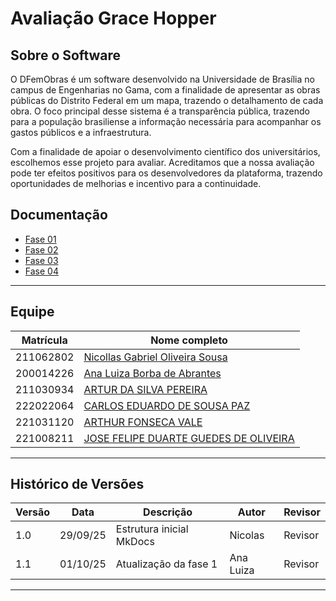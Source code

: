 

# Avaliação Grace Hopper

## Sobre o Software
O DFemObras é um software desenvolvido na Universidade de Brasília no campus de Engenharias no Gama, com a finalidade de apresentar as obras públicas do Distrito Federal em um mapa, trazendo o detalhamento de cada obra. O foco principal desse sistema é a transparência pública, trazendo para a população brasiliense a informação necessária para acompanhar os gastos públicos e a infraestrutura. 

Com a finalidade de apoiar o desenvolvimento científico dos universitários, escolhemos esse projeto para avaliar. Acreditamos que a nossa avaliação pode ter efeitos positivos para os desenvolvedores da plataforma, trazendo oportunidades de melhorias e incentivo para a continuidade.

## Documentação

- [Fase 01](fases/fases01.md)
- [Fase 02](fases/fases02.md)
- [Fase 03](fases/fases03.md)
- [Fase 04](fases/fases04.md)

---

## Equipe

| Matrícula | Nome completo |
|-------------|------------------|
| 211062802 | [Nicollas Gabriel Oliveira Sousa ](https://github.com/Nicollaxs) |  
| 200014226 | [Ana Luiza Borba de Abrantes](https://github.com/luabrantess) | 
| 211030934 | [ARTUR DA SILVA PEREIRA](https://github.com/R2PX) |  
| 222022064 | [CARLOS EDUARDO DE SOUSA PAZ](https://github.com/dudupaz) |  
| 221031120 | [ARTHUR FONSECA VALE](https://github.com/arthurfonsecaa) | 
| 221008211 | [JOSE FELIPE DUARTE GUEDES DE OLIVEIRA](https://github.com/Jose1277) | 


---

## Histórico de Versões

| Versão | Data     | Descrição                | Autor         | Revisor |
|--------|----------|--------------------------|---------------|---------|
| 1.0    | 29/09/25 | Estrutura inicial MkDocs | Nicolas       | Revisor |
| 1.1    | 01/10/25 | Atualização da fase 1    | Ana Luiza     | Revisor |

---
